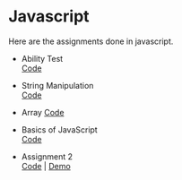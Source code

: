 # Javascript

Here are the assignments done in javascript.

- Ability Test    
[Code](assignment-1/ability-test/)

- String Manipulation    
[Code](assignment-1/string-manipulation/)

- Array
[Code](assignment-1/array/)

- Basics of JavaScript    
[Code](assignment-1/basics-javascript/)

- Assignment 2      
[Code](assignment-2/basics-js/) | [Demo](https://coderushnepal.github.io/KritiPrajapati/javascript/assignment-2/basics-js/)